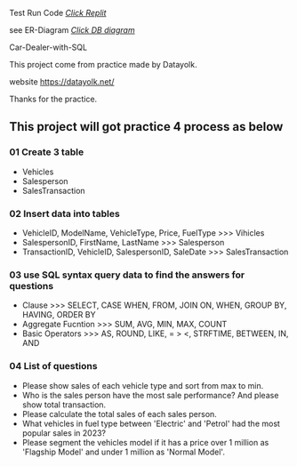
Test Run Code [_Click Replit_](https://replit.com/@spanthu/Car-Dealer)

see ER-Diagram [_Click DB diagram_](https://dbdiagram.io/d/Car-Dealer-ER-Diagram-660df7cf03593b6b611f378b)

Car-Dealer-with-SQL

This project come from practice made by Datayolk.

website https://datayolk.net/

Thanks for the practice.

## This project will got practice 4 process as below

### 01 Create 3 table
- Vehicles
- Salesperson
- SalesTransaction

### 02 Insert data into tables
- VehicleID, ModelName, VehicleType, Price, FuelType >>> Vihicles
- SalespersonID, FirstName, LastName >>> Salesperson
- TransactionID, VehicleID, SalespersonID, SaleDate >>> SalesTransaction

### 03 use SQL syntax query data to find the answers for questions
- Clause >>> SELECT, CASE WHEN, FROM, JOIN ON, WHEN, GROUP BY, HAVING, ORDER BY
- Aggregate Fucntion >>> SUM, AVG, MIN, MAX, COUNT
- Basic Operators >>> AS, ROUND, LIKE, = > <, STRFTIME, BETWEEN, IN, AND

### 04 List of questions
- Please show sales of each vehicle type and sort from max to min.
- Who is the sales person have the most sale performance? And please show total transaction.
- Please calculate the total sales of each sales person.
- What vehicles in fuel type between 'Electric' and 'Petrol' had the most popular sales in 2023?
- Please segment the vehicles model if it has a price over 1 million as 'Flagship Model' and under 1 million as 'Normal Model'.

